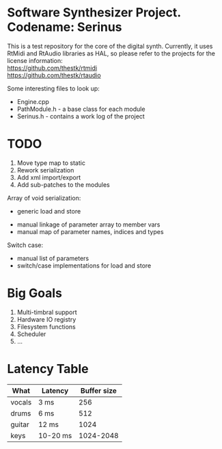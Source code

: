 Software Synthesizer Project. Codename: Serinus
===================

This is a test repository for the core of the digital synth.
Currently, it uses RtMidi and RtAudio libraries as HAL, so please refer to the projects for the license information:<br>
https://github.com/thestk/rtmidi <br>
https://github.com/thestk/rtaudio <br>

Some interesting files to look up: <br>
* Engine.cpp
* PathModule.h - a base class for each module
* Serinus.h - contains a work log of the project

TODO
===================
1. Move type map to static 
2. Rework serialization
3. Add xml import/export
4. Add sub-patches to the modules

Array of void serialization:

+ generic load and store
- manual linkage of parameter array to member vars
- manual map of parameter names, indices and types

Switch case:

- manual list of parameters
- switch/case implementations for load and store

Big Goals
===================

1. Multi-timbral support
2. Hardware IO registry
3. Filesystem functions
4. Scheduler
5. ...

Latency Table
===================
| What | Latency | Buffer size |
|---------|---------|---------|
| vocals | 3 ms | 256 |
| drums | 6 ms  | 512 |
| guitar  | 12 ms  | 1024 |
| keys  | 10-20 ms  | 1024-2048 |
